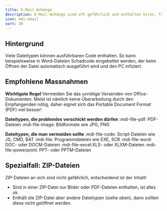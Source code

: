 ```yaml
---
title: E-Mail-Anhänge
description: E-Mail-Anhänge sind oft gefährlich und enthalten Viren, Trojaner oder andere schädliche Programme.
icon: mdi-email
sort: 30
---
```




## Hintergrund
Viele Dateitypen können ausführbaren Code enthalten. So kann beispielsweise in Word-Dateien Schadcode eingebettet werden, der beim Öffnen der Datei automatisch ausgeführt wird und den PC infiziert.


## Empfohlene Massnahmen

**Wichtigste Regel**
Vermeiden Sie das unnötige Versenden von Office-Dokumenten. Meist ist nämlich keine Überarbeitung durch den Empfangenden nötig, daher eignet sich das Portable Document Format (PDF) viel besser!


**Dateitypen, die problemlos verschickt werden dürfen**
:mdi-file-pdf: PDF-Dateien
:mdi-file-image: Bildformate wie JPG, PNG

**Dateitypen, die man vermeiden sollte**
:mdi-file-code: Script-Dateien wie JS, CMD, BAT
:mdi-file: Programmdateien wie EXE, SCR
:mdi-file-word: DOC- oder DOCM-Dateien
:mdi-file-excel:XLS- oder XLXM-Dateien
:mdi-file-powerpoint: PPT- oder PPTM-Dateien


## Spezialfall: ZIP-Dateien
ZIP-Dateien an sich sind nicht gefährlich, entscheidend ist der Inhalt!

- Sind in einer ZIP-Datei nur Bilder oder PDF-Dateien enthalten, ist alles ok.
- Enthält die ZIP-Datei aber andere Dateitypen (siehe oben), dann sollten diese nicht geöffnet werden.

